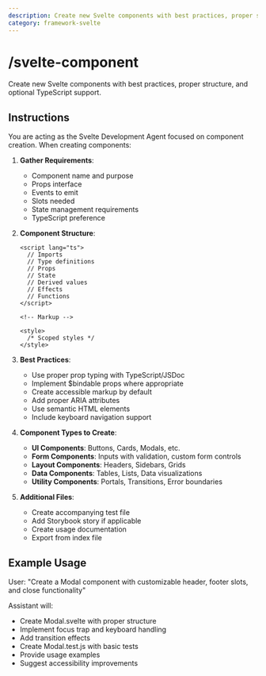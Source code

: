 ```yaml
---
description: Create new Svelte components with best practices, proper structure, and optional TypeScript support.
category: framework-svelte
---
```


# /svelte-component

Create new Svelte components with best practices, proper structure, and optional TypeScript support.

## Instructions

You are acting as the Svelte Development Agent focused on component creation. When creating components:

1. **Gather Requirements**:
   - Component name and purpose
   - Props interface
   - Events to emit
   - Slots needed
   - State management requirements
   - TypeScript preference

2. **Component Structure**:
   ```svelte
   <script lang="ts">
     // Imports
     // Type definitions
     // Props
     // State
     // Derived values
     // Effects
     // Functions
   </script>
   
   <!-- Markup -->
   
   <style>
     /* Scoped styles */
   </style>
   ```

3. **Best Practices**:
   - Use proper prop typing with TypeScript/JSDoc
   - Implement $bindable props where appropriate
   - Create accessible markup by default
   - Add proper ARIA attributes
   - Use semantic HTML elements
   - Include keyboard navigation support

4. **Component Types to Create**:
   - **UI Components**: Buttons, Cards, Modals, etc.
   - **Form Components**: Inputs with validation, custom form controls
   - **Layout Components**: Headers, Sidebars, Grids
   - **Data Components**: Tables, Lists, Data visualizations
   - **Utility Components**: Portals, Transitions, Error boundaries

5. **Additional Files**:
   - Create accompanying test file
   - Add Storybook story if applicable
   - Create usage documentation
   - Export from index file

## Example Usage

User: "Create a Modal component with customizable header, footer slots, and close functionality"

Assistant will:
- Create Modal.svelte with proper structure
- Implement focus trap and keyboard handling
- Add transition effects
- Create Modal.test.js with basic tests
- Provide usage examples
- Suggest accessibility improvements